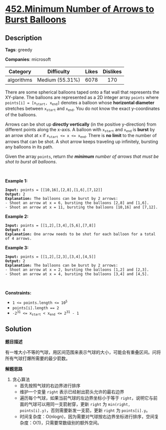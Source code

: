 # [452.Minimum Number of Arrows to Burst Balloons](https://leetcode.com/problems/minimum-number-of-arrows-to-burst-balloons/description/)

## Description

**Tags**: greedy

**Companies**: microsoft

|  Category  |   Difficulty    | Likes | Dislikes |
| :--------: | :-------------: | :---: | :------: |
| algorithms | Medium (55.31%) | 6078  |   170    |

<p>There are some spherical balloons taped onto a flat wall that represents the XY-plane. The balloons are represented as a 2D integer array <code>points</code> where <code>points[i] = [x<sub>start</sub>, x<sub>end</sub>]</code> denotes a balloon whose <strong>horizontal diameter</strong> stretches between <code>x<sub>start</sub></code> and <code>x<sub>end</sub></code>. You do not know the exact y-coordinates of the balloons.</p>
<p>Arrows can be shot up <strong>directly vertically</strong> (in the positive y-direction) from different points along the x-axis. A balloon with <code>x<sub>start</sub></code> and <code>x<sub>end</sub></code> is <strong>burst</strong> by an arrow shot at <code>x</code> if <code>x<sub>start</sub> &lt;= x &lt;= x<sub>end</sub></code>. There is <strong>no limit</strong> to the number of arrows that can be shot. A shot arrow keeps traveling up infinitely, bursting any balloons in its path.</p>
<p>Given the array <code>points</code>, return <em>the <strong>minimum</strong> number of arrows that must be shot to burst all balloons</em>.</p>
<p>&nbsp;</p>
<p><strong class="example">Example 1:</strong></p>
<pre><code><strong>Input:</strong> points = [[10,16],[2,8],[1,6],[7,12]]
<strong>Output:</strong> 2
<strong>Explanation:</strong> The balloons can be burst by 2 arrows:
- Shoot an arrow at x = 6, bursting the balloons [2,8] and [1,6].
- Shoot an arrow at x = 11, bursting the balloons [10,16] and [7,12].</code></pre>
<p><strong class="example">Example 2:</strong></p>
<pre><code><strong>Input:</strong> points = [[1,2],[3,4],[5,6],[7,8]]
<strong>Output:</strong> 4
<strong>Explanation:</strong> One arrow needs to be shot for each balloon for a total of 4 arrows.</code></pre>
<p><strong class="example">Example 3:</strong></p>
<pre><code><strong>Input:</strong> points = [[1,2],[2,3],[3,4],[4,5]]
<strong>Output:</strong> 2
<strong>Explanation:</strong> The balloons can be burst by 2 arrows:
- Shoot an arrow at x = 2, bursting the balloons [1,2] and [2,3].
- Shoot an arrow at x = 4, bursting the balloons [3,4] and [4,5].</code></pre>
<p>&nbsp;</p>
<p><strong>Constraints:</strong></p>
<ul>
  <li><code>1 &lt;= points.length &lt;= 10<sup>5</sup></code></li>
  <li><code>points[i].length == 2</code></li>
  <li><code>-2<sup>31</sup> &lt;= x<sub>start</sub> &lt; x<sub>end</sub> &lt;= 2<sup>31</sup> - 1</code></li>
</ul>

## Solution

**题目描述**

有一堆大小不等的气球，用区间范围来表示气球的大小，可能会有重叠区间。问将所有气球打爆所需要的最少箭数。

**解题思路**

1. 贪心算法
   - 首先按照气球的右边界进行排序
   - 维护一个变量 `right` 表示已经射出箭头允许的最右边界
   - 遍历每个气球，如果当前气球的左边界坐标小于等于 `right`，说明它与前面的气球可以用同一支箭射穿，更新 `right` 为 `min(right, points[i].y)`，否则需要新发一支箭，更新 `right` 为 `points[i].y`。
   - 时间复杂度：O(nlogn)，因为需要对气球按右边界坐标进行排序，空间复杂度：O(1)，只需要常数级别的额外空间。
